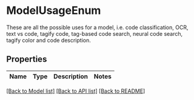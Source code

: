 # ModelUsageEnum

These are all the possible uses for a model, i.e. code classification, OCR, text vs code,  tagify code, tag-based code search, neural code search, tagify color and code description.

## Properties

Name | Type | Description | Notes
------------ | ------------- | ------------- | -------------

[[Back to Model list]](../README#documentation-for-models) [[Back to API list]](../README#documentation-for-api-endpoints) [[Back to README]](../README)


